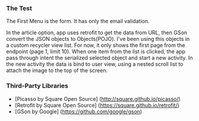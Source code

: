 ### The Test

The First Menu is the form. It has only the email validation.

In the article option, app uses retrofit to get the data from URL, then GSon convert the JSON objects to Objects(POJO).
I've been using this objects in a custom recycler view list. For now, it only shows the first page from the endpoint  (page 1, limit 10).
When one item from the list is clicked, the app pass through intent the serialized selected object and start a new activity.
In the new activity the data is bind to user view, using a nested scroll list to attach the image to the top of the screen.

### Third-Party Libraries
* [Picasso by Square Open Source] (http://square.github.io/picasso/)
* [Retrofit by Square Open Source] (https://square.github.io/retrofit/)
* [GSon by Google] (https://github.com/google/gson)